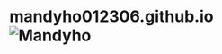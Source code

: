 # mandyho012306.github.io![Mandyho](https://github.com/user-attachments/assets/c9bbe4f8-3fa1-408b-93ff-e415c63b3ec5)
